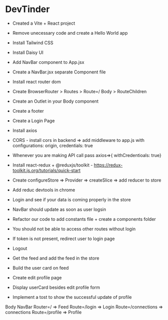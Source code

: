 # DevTinder

- Created a Vite + React project
- Remove unecessary code and create a Hello World app
- Install Tailwind CSS
- Install Daisy UI
- Add NavBar component to App.jsx
- Create a NavBar.jsx separate Component file
- Install react router dom
- Create BrowserRouter > Routes > Route=/ Body > RouteChildren
- Create an Outlet in your Body component
- Create a footer

- Create a Login Page
- Install axios
- CORS - install cors in backend => add middleware to app.js with configurations: origin, credentials: true
- Whenever you are making API call pass axios=>{ withCredentioals: true}
- Install react-redux + @reduxjs/toolkit - https://redux-toolkit.js.org/tutorials/quick-start
- Create configureStore => Provider => createSlice => add reducer to store
- Add reduc devtools in chrome
- Login and see if your data is coming properly in the store
- NavBar should update as soon as user logsin
- Refactor our code to add constants file + create a components folder

- You should not be able to access other routes without login
- If token is not present, redirect user to login page
- Logout
- Get the feed and add the feed in the store
- Build the user card on feed
- Create edit profile page
- Display userCard besides edit profile form
- Implement a tost to show the successful update of profile

Body
NavBar
Router=/ => Feed
Route=/login => Login
Route=/connections => connections
Route=/profile => Profile
